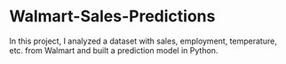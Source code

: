 # Walmart-Sales-Predictions
In this project, I analyzed a dataset with sales, employment, temperature, etc. from Walmart and built a prediction model in Python.
